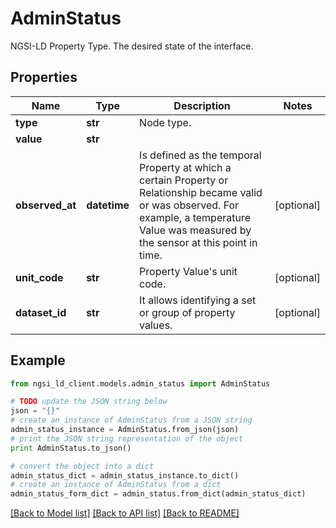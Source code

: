 # AdminStatus

NGSI-LD Property Type. The desired state of the interface.

## Properties
Name | Type | Description | Notes
------------ | ------------- | ------------- | -------------
**type** | **str** | Node type.  | 
**value** | **str** |  | 
**observed_at** | **datetime** | Is defined as the temporal Property at which a certain Property or Relationship became valid or was observed. For example, a temperature Value was measured by the sensor at this point in time.  | [optional] 
**unit_code** | **str** | Property Value&#39;s unit code.  | [optional] 
**dataset_id** | **str** | It allows identifying a set or group of property values.  | [optional] 

## Example

```python
from ngsi_ld_client.models.admin_status import AdminStatus

# TODO update the JSON string below
json = "{}"
# create an instance of AdminStatus from a JSON string
admin_status_instance = AdminStatus.from_json(json)
# print the JSON string representation of the object
print AdminStatus.to_json()

# convert the object into a dict
admin_status_dict = admin_status_instance.to_dict()
# create an instance of AdminStatus from a dict
admin_status_form_dict = admin_status.from_dict(admin_status_dict)
```
[[Back to Model list]](../README.md#documentation-for-models) [[Back to API list]](../README.md#documentation-for-api-endpoints) [[Back to README]](../README.md)


